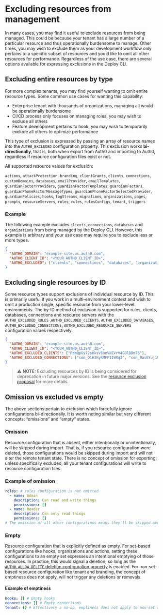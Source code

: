 # Excluding resources from management

In many cases, you may find it useful to exclude resources from being managed. This could be because your tenant has a large number of a particular resource and thus operationally burdensome to manage. Other times, you may wish to exclude them as your development workflow only pertains to a specific subset of resources and you’d like to omit all other resources for performance. Regardless of the use case, there are several options available for expressing exclusions in the Deploy CLI.

## Excluding entire resources by type

For more complex tenants, you may find yourself wanting to omit entire resource types. Some common use cases for wanting this capability:

- Enterprise tenant with thousands of organizations, managing all would be operationally burdensome
- CI/CD process only focuses on managing roles, you may wish to exclude all others
- Feature development pertains to hook, you may wish to temporarily exclude all others to optimize performance

This type of exclusion is expressed by passing an array of resource names into the `AUTH0_EXCLUDED` configuration property. This exclusion works **bi-directionally**, that is, both when export from Auth0 and importing to Auth0, regardless if resource configuration files exist or not.

All supported resource values for exclusion:

`actions`, `attackProtection`, `branding`, `clientGrants`, `clients`, `connections`, `customDomains`, `databases`, `emailProvider`, `emailTemplates`, `guardianFactorProviders`, `guardianFactorTemplates`, `guardianFactors`, `guardianPhoneFactorMessageTypes`, `guardianPhoneFactorSelectedProvider`, `guardianPolicies`, `hooks`, `logStreams`, `migrations`, `organizations`, `pages`, `prompts`, `resourceServers`, `roles`, `rules`, `rulesConfigs`, `tenant`, `triggers`

### Example

The following example excludes `clients`, `connections`, `databases` and `organizations` from being managed by the Deploy CLI. However, this example is arbitrary and your use case may require you to exclude less or more types.

```json
{
  "AUTH0_DOMAIN": "example-site.us.auth0.com",
  "AUTH0_CLIENT_ID": "<YOUR_AUTH0_CLIENT_ID>",
  "AUTH0_EXCLUDED": ["clients", "connections", "databases", "organizations"]
}
```

## Excluding single resources by ID

Some resource types support exclusions of individual resource by ID. This is primarily useful if you work in a multi-environment context and wish to omit a production single, specific resource from your lower-level environments. The by-ID method of exclusion is supported for rules, clients, databases, connections and resource servers with the `AUTH0_EXCLUDED_RULES` ,`AUTH0_EXCLUDED_CLIENTS`, `AUTH0_EXCLUDED_DATABASES`, `AUTH0_EXCLUDED_CONNECTIONS`, `AUTH0_EXCLUDED_RESOURCE_SERVERS` configuration values respectively.

```json
{
  "AUTH0_DOMAIN": "example-site.us.auth0.com",
  "AUTH0_CLIENT_ID": "<YOUR_AUTH0_CLIENT_ID>",
  "AUTH0_EXCLUDED_CLIENTS": ["PdmQpGy72sHksV6ueVNZVrV4GDlDDm76"],
  "AUTH0_EXCLUDED_CONNECTIONS": ["con_O1H3KyRMFP1IWRq3", "con_9avEYuj19ihqKBOs"]
}
```

> ⚠️ **NOTE:** Excluding resources by ID is being considered for deprecation in future major versions. See the [resource exclusion proposal](https://github.com/auth0/auth0-deploy-cli/issues/451) for more details.

## Omission vs excluded vs empty

The above sections pertain to exclusion which forcefully ignore configurations bi-directionally. It is worth noting similar but very different concepts: “omissions” and “empty” states.

### Omission

Resource configuration that is absent, either intentionally or unintentionally, will be skipped during import. That is, if you resource configuration were deleted, those configurations would be skipped during import and will not alter the remote tenant state. There is no concept of omission for exporting; unless specifically excluded, all your tenant configurations will write to resource configuration files.

### Example of omission

```yaml
roles: # roles configuration is not omitted
  - name: Admin
    description: Can read and write things
    permissions: []
  - name: Reader
    description: Can only read things
    permissions: []
# The omission of all other configurations means they'll be skipped over
```

### Empty

Resource configuration that is explicitly defined as empty. For set-based configurations like hooks, organizations and actions, setting these configurations to an empty set expresses an intentional emptying of those resources. In practice, this would signal a deletion, so long as the [`AUTH0_ALLOW_DELETE` deletion configuration property](configuring-the-deploy-cli.md#AUTH0_ALLOW_DELETE) is enabled. For non-set-based resource configuration like tenant and branding, the concept of emptiness does not apply, will not trigger any deletions or removals.

#### Example of emptiness

```yaml
hooks: [] # Empty hooks
connections: [] # Empty connections
tenant: {} # Effectively a no-op, emptiness does not apply to non-set resource config
```
